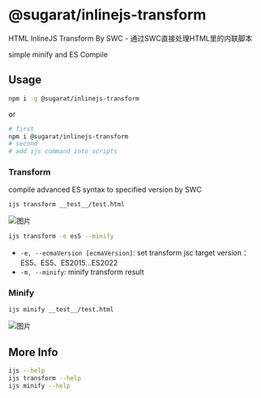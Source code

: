 # @sugarat/inlinejs-transform

HTML InlineJS Transform By SWC - 通过SWC直接处理HTML里的内联脚本

simple minify and ES Compile
## Usage
```sh
npm i -g @sugarat/inlinejs-transform
```
or
```sh
# first
npm i @sugarat/inlinejs-transform
# second
# add ijs command into scripts
```
### Transform
compile advanced ES syntax to specified version by SWC
```sh
ijs transform __test__/test.html
```
![图片](https://img.cdn.sugarat.top/mdImg/MTY2NjU0MTE5Mjk3NQ==666541192975)

```sh
ijs transform -e es5 --minify
```
*  `-e, --ecmaVersion [ecmaVersion]`: set transform jsc target version：ES5、ES5、ES2015...ES2022
*  `-m, --minify`: minify transform result
### Minify
```sh
ijs minify __test__/test.html
```
![图片](https://img.cdn.sugarat.top/mdImg/MTY2NjU0MTExNzIyMw==666541117223)

## More Info
```sh
ijs --help
ijs transform --help
ijs minify --help
```